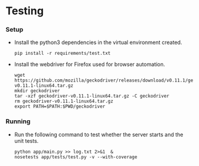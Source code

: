 # Testing

### Setup

* Install the python3 dependencies in the virtual environment created.
  ```
  pip install -r requirements/test.txt
  ```

* Install the webdriver for Firefox used for browser automation.
    ```
    wget https://github.com/mozilla/geckodriver/releases/download/v0.11.1/geckodriver-v0.11.1-linux64.tar.gz
    mkdir geckodriver
    tar -xzf geckodriver-v0.11.1-linux64.tar.gz -C geckodriver
    rm geckodriver-v0.11.1-linux64.tar.gz
    export PATH=$PATH:$PWD/geckodriver
    ```
    
### Running

* Run the following command to test whether the server starts and the unit tests.
    ```
    python app/main.py >> log.txt 2>&1  & 
    nosetests app/tests/test.py -v --with-coverage
    ```
